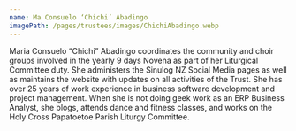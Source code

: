 ```yaml
---
name: Ma Consuelo ‘Chichi’ Abadingo
imagePath: /pages/trustees/images/ChichiAbadingo.webp
---
```

Maria Consuelo “Chichi” Abadingo coordinates the community and choir groups involved in the yearly 9 days Novena as part of her Liturgical Committee duty. She administers the Sinulog NZ Social Media pages as well as maintains the website with updates on all activities of the Trust.
She has over 25 years of work experience in business software development and project management. When she is not doing geek work as an ERP Business Analyst, she blogs, attends dance and fitness classes, and works on the Holy Cross Papatoetoe Parish Liturgy Committee.
